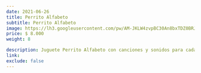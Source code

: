 ```yaml
---
date: 2021-06-26
title: Perrito Alfabeto
subtitle: Perrito Alfabeto
image: https://lh3.googleusercontent.com/pw/AM-JKLW4zvpBC30An8bxTDZ0BRJ3lMeeotOsid-zK0MSqjCO6IIB9meRl6E23vYE7lRGT5s5A7r8MvTsOvp7G_6lJpvc2KkCYlbkNqGtJb2AskUVZ42SUBGfV8VtA6ZIwbZB5X31jgTB7fvYYfmL1Fjm_45XaA=w828-h621-no?authuser=0
price: $ 8.000
weight: 8

description: Juguete Perrito Alfabeto con canciones y sonidos para cada letra. Canta al andar y con los botones
link: 
exclude: false
---
```

